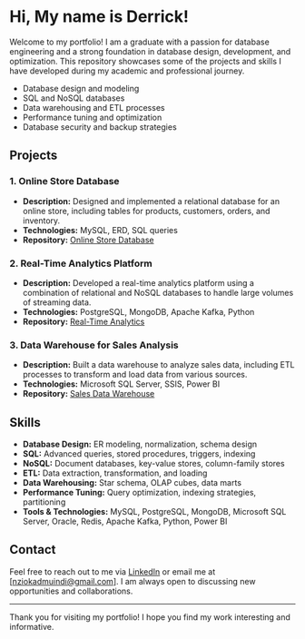 # Hi, My name is Derrick!

Welcome to my portfolio! I am a graduate with a passion for database engineering and a strong foundation in database design, development, and optimization. This repository showcases some of the projects and skills I have developed during my academic and professional journey.


- Database design and modeling
- SQL and NoSQL databases
- Data warehousing and ETL processes
- Performance tuning and optimization
- Database security and backup strategies

## Projects

### 1. Online Store Database
- **Description:** Designed and implemented a relational database for an online store, including tables for products, customers, orders, and inventory.
- **Technologies:** MySQL, ERD, SQL queries
- **Repository:** [Online Store Database](https://github.com)

### 2. Real-Time Analytics Platform
- **Description:** Developed a real-time analytics platform using a combination of relational and NoSQL databases to handle large volumes of streaming data.
- **Technologies:** PostgreSQL, MongoDB, Apache Kafka, Python
- **Repository:** [Real-Time Analytics](https://github.com)

### 3. Data Warehouse for Sales Analysis
- **Description:** Built a data warehouse to analyze sales data, including ETL processes to transform and load data from various sources.
- **Technologies:** Microsoft SQL Server, SSIS, Power BI
- **Repository:** [Sales Data Warehouse](https://github.com)

## Skills

- **Database Design:** ER modeling, normalization, schema design
- **SQL:** Advanced queries, stored procedures, triggers, indexing
- **NoSQL:** Document databases, key-value stores, column-family stores
- **ETL:** Data extraction, transformation, and loading
- **Data Warehousing:** Star schema, OLAP cubes, data marts
- **Performance Tuning:** Query optimization, indexing strategies, partitioning
- **Tools & Technologies:** MySQL, PostgreSQL, MongoDB, Microsoft SQL Server, Oracle, Redis, Apache Kafka, Python, Power BI

## Contact

Feel free to reach out to me via [LinkedIn](www.linkedin.com/in/derrick-muindi-a09777179) or email me at [nziokadmuindi@gmail.com]. I am always open to discussing new opportunities and collaborations.

---

Thank you for visiting my portfolio! I hope you find my work interesting and informative.



<!---
Derr0-MN/Derr0-MN is a ✨ special ✨ repository because its `README.md` (this file) appears on your GitHub profile.
You can click the Preview link to take a look at your changes.
--->

